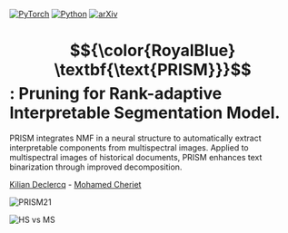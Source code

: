 [![PyTorch](https://img.shields.io/badge/PyTorch-ee4c2c?logo=pytorch&logoColor=white)](#) [![Python](https://img.shields.io/badge/Python-3776AB?logo=python&logoColor=fff)](#) [![arXiv](https://img.shields.io/badge/arXiv-<INDEX>-b31b1b.svg)](https://arxiv.org/abs/<INDEX>)
# $${\color{RoyalBlue} \textbf{\text{PRISM}}}$$ : Pruning for Rank-adaptive Interpretable Segmentation Model.
PRISM integrates NMF in a neural structure to automatically extract interpretable components from multispectral images. Applied to multispectral images of historical documents, PRISM enhances text binarization through improved decomposition.

[Kilian Declercq](https://www.github.com/Kilian-Declercq) - [Mohamed Cheriet](https://profs.etsmtl.ca/mcheriet/)


![PRISM21](https://github.com/user-attachments/assets/d56ca3a3-65b6-43e0-977e-4528beff784b)

![HS vs MS](https://github.com/user-attachments/assets/bd1d82d7-4747-4fec-8c65-f68158c51b0d)

